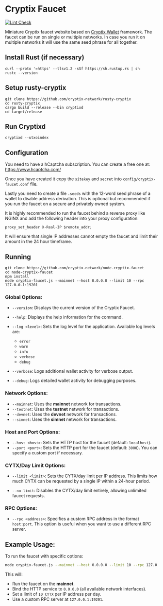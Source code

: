 # Cryptix Faucet

[![Lint Check](https://github.com/cryptix-network/node-cryptix-faucet/actions/workflows/lint.yml/badge.svg)](https://github.com/cryptix-network/node-cryptix-faucet/actions/workflows/lint.yml)

Miniature Cryptix faucet website based on [Cryptix Wallet](https://github.com/cryptix-network/node-cryptix-wallet)
framework. The faucet can be run on single or multiple networks.
In case you run it on multiple networks it will use the same
seed phrase for all together.

## Install Rust (if necessary)

```
curl --proto '=https' --tlsv1.2 -sSf https://sh.rustup.rs | sh
rustc --version
```

## Setup rusty-cryptix

```
git clone https://github.com/cryptix-network/rusty-cryptix
cd rusty-cryptix
cargo build --release --bin cryptixd
cd target/release
```

## Run Cryptixd

```
cryptixd --utxoindex
```

## Configuration

You need to have a hCaptcha subscription. You can create a free one
at: https://www.hcaptcha.com/

Once you have created it copy the `sitekey` and `secret` into
`config/cryptix-faucet.conf` file.

Lastly you need to create a file `.seeds` with the 12-word seed
phrase of a wallet to disable address derivation. This is optional
but recommended if you run the faucet on a secure and privately
owned system.

It is highly recommended to run the faucet behind a reverse proxy
like NGINX and add the following header into your proxy
configuration:

```
proxy_set_header X-Real-IP $remote_addr;
```

It will ensure that single IP addresses cannot empty the faucet and
limit their amount in the 24 hour timeframe.

## Running

```
git clone https://github.com/cryptix-network/node-cryptix-faucet
cd node-cryptix-faucet
npm install
node cryptix-faucet.js --mainnet --host 0.0.0.0 --limit 10 --rpc 127.0.0.1:19201
```

### Global Options:

- `--version`: Displays the current version of the Cryptix Faucet.
- `--help`: Displays the help information for the command.

- `--log <level>`: Sets the log level for the application. Available log levels are:

  - `error`
  - `warn`
  - `info`
  - `verbose`
  - `debug`

- `--verbose`: Logs additional wallet activity for verbose output.
- `--debug`: Logs detailed wallet activity for debugging purposes.

### Network Options:

- `--mainnet`: Uses the **mainnet** network for transactions.
- `--testnet`: Uses the **testnet** network for transactions.
- `--devnet`: Uses the **devnet** network for transactions.
- `--simnet`: Uses the **simnet** network for transactions.

### Host and Port Options:

- `--host <host>`: Sets the HTTP host for the faucet (default: `localhost`).
- `--port <port>`: Sets the HTTP port for the faucet (default: `3000`). You can specify a custom port if necessary.

### CYTX/Day Limit Options:

- `--limit <limit>`: Sets the CYTX/day limit per IP address. This limits how much CYTX can be requested by a single IP within a 24-hour period.

- `--no-limit`: Disables the CYTX/day limit entirely, allowing unlimited faucet requests.

### RPC Options:

- `--rpc <address>`: Specifies a custom RPC address in the format `host:port`. This option is useful when you want to use a different RPC server.

## Example Usage:

To run the faucet with specific options:

```bash
node cryptix-faucet.js --mainnet --host 0.0.0.0 --limit 10 --rpc 127.0.0.1:19201
```

This will:

- Run the faucet on the **mainnet**.
- Bind the HTTP service to `0.0.0.0` (all available network interfaces).
- Set a limit of `10 CYTX` per IP address per day.
- Use a custom RPC server at `127.0.0.1:19201`.

